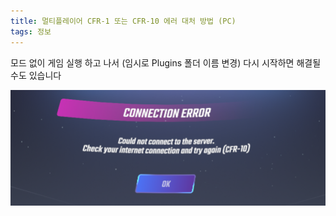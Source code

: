 ```yaml
---
title: 멀티플레이어 CFR-1 또는 CFR-10 에러 대처 방법 (PC)
tags: 정보
---
```


모드 없이 게임 실행 하고 나서 (임시로 Plugins 폴더 이름 변경) 다시 시작하면 해결될 수도 있습니다

![](/img/information/40.png)